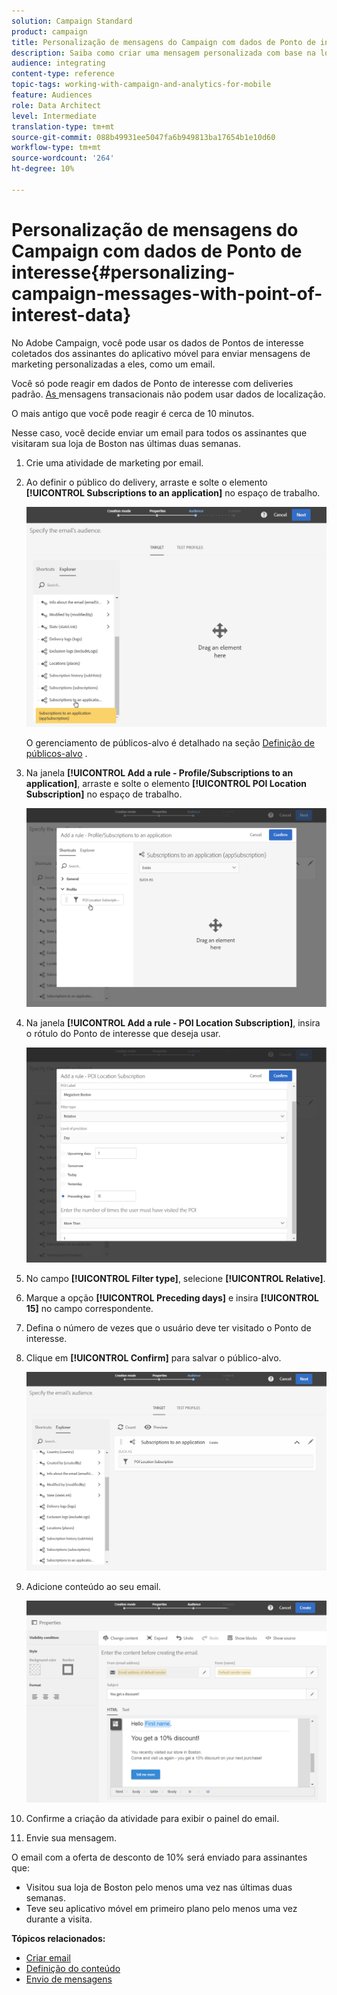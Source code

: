 ```yaml
---
solution: Campaign Standard
product: campaign
title: Personalização de mensagens do Campaign com dados de Ponto de interesse
description: Saiba como criar uma mensagem personalizada com base na localização dos assinantes com a integração de dados do Ponto de interesse.
audience: integrating
content-type: reference
topic-tags: working-with-campaign-and-analytics-for-mobile
feature: Audiences
role: Data Architect
level: Intermediate
translation-type: tm+mt
source-git-commit: 088b49931ee5047fa6b949813ba17654b1e10d60
workflow-type: tm+mt
source-wordcount: '264'
ht-degree: 10%

---
```



# Personalização de mensagens do Campaign com dados de Ponto de interesse{#personalizing-campaign-messages-with-point-of-interest-data}

No Adobe Campaign, você pode usar os dados de Pontos de interesse coletados dos assinantes do aplicativo móvel para enviar mensagens de marketing personalizadas a eles, como um email.

Você só pode reagir em dados de Ponto de interesse com deliveries padrão. [As ](../../channels/using/getting-started-with-transactional-msg.md) mensagens transacionais não podem usar dados de localização.

O mais antigo que você pode reagir é cerca de 10 minutos.

Nesse caso, você decide enviar um email para todos os assinantes que visitaram sua loja de Boston nas últimas duas semanas.

1. Crie uma atividade de marketing por email.
1. Ao definir o público do delivery, arraste e solte o elemento **[!UICONTROL Subscriptions to an application]** no espaço de trabalho.

   ![](assets/poi_subscriptions_app.png)

   O gerenciamento de públicos-alvo é detalhado na seção [Definição de públicos-alvo](../../audiences/using/creating-audiences.md) .

1. Na janela **[!UICONTROL Add a rule - Profile/Subscriptions to an application]**, arraste e solte o elemento **[!UICONTROL POI Location Subscription]** no espaço de trabalho.

   ![](assets/poi_add_rule_profile_subscription.png)

1. Na janela **[!UICONTROL Add a rule - POI Location Subscription]**, insira o rótulo do Ponto de interesse que deseja usar.

   ![](assets/poi_location_subscription.png)

1. No campo **[!UICONTROL Filter type]**, selecione **[!UICONTROL Relative]**.
1. Marque a opção **[!UICONTROL Preceding days]** e insira **[!UICONTROL 15]** no campo correspondente.
1. Defina o número de vezes que o usuário deve ter visitado o Ponto de interesse.
1. Clique em **[!UICONTROL Confirm]** para salvar o público-alvo.

   ![](assets/poi_subscriptions_app_audience_defined.png)

1. Adicione conteúdo ao seu email.

   ![](assets/poi_email_content.png)

1. Confirme a criação da atividade para exibir o painel do email.
1. Envie sua mensagem.

O email com a oferta de desconto de 10% será enviado para assinantes que:

* Visitou sua loja de Boston pelo menos uma vez nas últimas duas semanas.
* Teve seu aplicativo móvel em primeiro plano pelo menos uma vez durante a visita.

**Tópicos relacionados:**

* [Criar email](../../channels/using/creating-an-email.md)
* [Definição do conteúdo](../../designing/using/personalization.md#example-email-personalization)
* [Envio de mensagens](../../sending/using/confirming-the-send.md)

